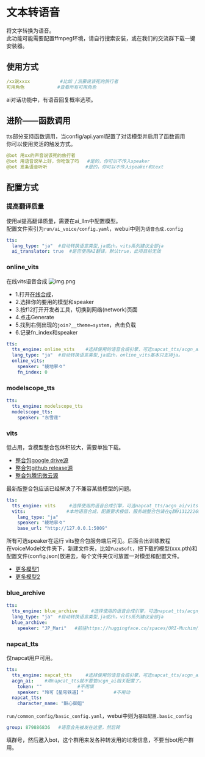 # 文本转语音
将文字转换为语音。    
此功能可能需要配置ffmpeg环境，请自行搜索安装，或在我们的交流群下载一键安装器。  
## 使用方式
```yaml
/xx说xxxx           #比如 /派蒙说该死的旅行者
可用角色            #查看所有可用角色
```
ai对话功能中，有语音回复概率选项。
## 进阶——函数调用
tts部分支持函数调用，当config/api.yaml配置了对话模型并启用了函数调用    
你可以使用灵活的触发方式。
```yaml
@bot 用xx的声音说该死的旅行者
@bot 用语音说早上好，你吃饭了吗   #是的，你可以不传入speaker
@bot 发条语音听听              #是的，你可以不传入speaker和text
```
## 配置方式
### 提高翻译质量
使用ai提高翻译质量，需要在ai_llm中配置模型。   
配置文件索引为`run/ai_voice/config.yaml`，webui中则为`语音合成.config`
```yaml
tts:
  lang_type: "ja"  #自动转换语言类型,ja或zh。vits系列建议全部ja
  ai_translator: true  #是否使用AI翻译，默认true，此项目前无效
```
### online_vits
在线vits语音合成
![img.png](/onlinevits.png)
- 1.打开[在线合成](https://huggingface.co/spaces/skytnt/moe-tts)，
- 2.选择你的要用的模型和speaker
- 3.按f12打开开发者工具，切换到网络(network)页面
- 4.点击Generate
- 5.找到右侧出现的`join?__theme=system`，点击负载
- 6.记录fn_index和speaker

```yaml
tts:
  tts_engine: online_vits    #选择使用的语音合成引擎，可选napcat_tts/acgn_ai/vits(在群内下载整合包)，配了哪个填哪个。
  lang_type: "ja"  #自动转换语言类型,ja或zh，online_vits基本只支持ja。
  online_vits:
    speaker: "綾地寧々"
    fn_index: 0
```
### modelscope_tts
```yaml
tts:
  tts_engine: modelscope_tts
  modelscope_tts:
    speaker: "东雪莲"
```
### vits
低占用，含模型整合包体积较大，需要单独下载。
- [整合包google drive源](https://drive.google.com/file/d/1Cn_1UAdxvgLo1jv22SxNX-W5NKQkcyF5/view?usp=drive_link)
- [整合包github release源](https://github.com/avilliai/vits_api/releases)
- [整合包腾讯微云源](https://share.weiyun.com/fsR6KpIz)

最新版整合包应该已经解决了不兼容某些模型的问题。
```yaml
tts:
  tts_engine: vits     #选择使用的语音合成引擎，可选napcat_tts/acgn_ai/vits(在群内下载整合包)，配了哪个填哪个。
  vits:               #本地语音合成，配置要求极低，服务端整合包请在q群913122269下载
    lang_type: "ja"
    speaker: "綾地寧々"
    base_url: "http://127.0.0.1:5009"
```
所有可选speaker在运行 vits整合包服务端后可见。后面会出训练教程    
在voiceModel文件夹下，新建文件夹，比如`YuzuSoft`，把下载的模型(xxx.pth)和配置文件(config.json)放进去，每个文件夹仅可放置一对模型和配置文件。
- [更多模型1](https://www.alipan.com/s/Yxh2gXvQpCU)
- [更多模型2](https://huggingface.co/spaces/skytnt/moe-tts)
### blue_archive
```yaml
tts:
  tts_engine: blue_archive     #选择使用的语音合成引擎，可选napcat_tts/acgn_ai/vits(在群内下载整合包)，配了哪个填哪个。
  lang_type: "ja"  #自动转换语言类型,ja或zh。vits系列建议全部ja
  blue_archive:
    speaker: "JP_Mari"   #前往https://huggingface.co/spaces/ORI-Muchim/BlueArchiveTTS查看支持的speakers
 ```
### napcat_tts
仅napcat用户可用。
```yaml
tts:
  tts_engine: napcat_tts     #选择使用的语音合成引擎，可选napcat_tts/acgn_ai，配了哪个填哪个。
  acgn_ai:    #用napcat_tts就不要管acgn_ai相关配置了。
    token: ""             #不用填
    speaker: "玲可【星穹铁道】"           #不用动
  napcat_tts:
    character_name: "酥心御姐"
```
`run/common_config/basic_config.yaml`，webui中则为`基础配置.basic_config`
```yaml
group: 879886836   #语音会先被发在这里，然后转
```
填群号，然后邀入bot，这个群用来发各种转发用的垃圾信息，不要当bot用户群用。
